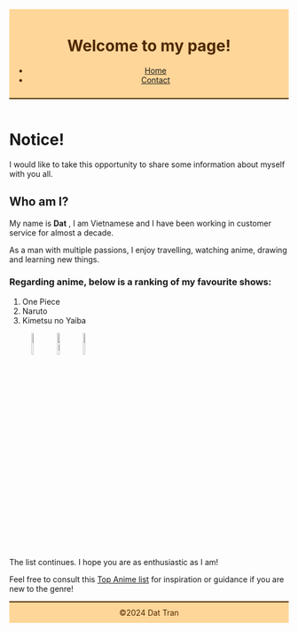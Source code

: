 <html lang="en">
	<head>
		<meta charset="utf-8">
		<meta name="viewport" content="width=device-width, initial-scale=1.0">
		<title>myFirstAssignment</title>
		<link rel="stylesheet" href="demo3.css">
		<!-- Add any additional stylesheets or fonts here -->
		<style>
			/* Additional CSS styles for the long description section */
			/* Style the header */
			header {
				background-color: #ffd699; /* Light orange header background */
				padding: 10px;
				text-align: center;
				color: #4d2800; /* Dark brown header text */
				border-bottom: 2px solid #4d2800; /* Dark brown border on bottom */
			}
			.cta-button:hover {
				background-color: #ff9900; /* Orange color on hover */
			}	
			/* Style the footer */
			footer {
				background-color: #ffd699; /* Light orange footer background */
				padding: 10px;
				text-align: center;
				color: #4d2800; /* Dark brown footer text */
				border-top: 2px solid #4d2800; /* Dark brown border on top */
			}
		</style>
	</head>
	<body>
		<header>
			<h1>Welcome to my page!</h1>
			<nav> 
				<ul>
				<li>
				<a href="home.html">Home</a>
				</li>
				<li>
				<a href="contact.html">Contact</a>
				</li>
				</ul>
			</nav>
		</header>
		<main>
			<h1>Notice!</h1>
			<p>
				I would like to take this opportunity to share some information about myself with you all.
			</p>
			<h2>Who am I?</h2>
			<p>
				My name is 
				<strong>Dat</strong>
				, I am Vietnamese and I have been working in customer service for almost a decade.
			</p>
			<p>
				 As a man with multiple passions, I enjoy travelling, watching anime, drawing and learning new things.
			</p>
			<h3>Regarding anime, below is a ranking of my favourite shows:</h3>
			<ol>
				<li>One Piece</li>
				<li>Naruto</li>
				<li>Kimetsu no Yaiba</li>
			</ol>
			<figure>
				<img src="https://cdn.myanimelist.net/images/manga/2/165199.jpg" style="width: 10%;" alt="One Piece Party">
				<img src="https://cdn.myanimelist.net/images/manga/3/249658.jpg" style="width: 10%;" alt="Naruto">
				<img src="https://cdn.myanimelist.net/images/manga/3/179023.jpg" style="width: 10%;" alt="Kimetsu no Yaiba">
			</figure>
			<p>
				The list continues. I hope you are as enthusiastic as I am!
			</p>
			<p>
				Feel free to consult this 
				<a href="https://myanimelist.net/topanime.php?type=bypopularity"> Top Anime list</a>
				 for inspiration or guidance if you are new to the genre!
			</p>
		</main>
		<footer>
			&copy;2024 Dat Tran
		</footer>
	</body>
</html>
